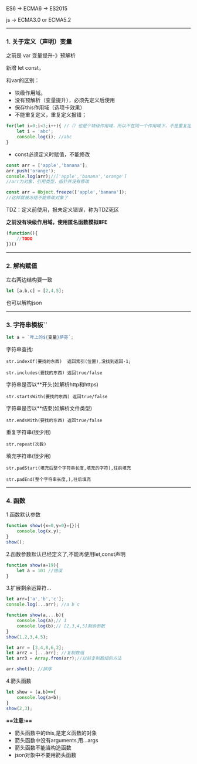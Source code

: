 ES6 -> ECMA6 -> ES2015

js -> ECMA3.0 or ECMA5.2

-------
### 1. 关于定义（声明）变量

之前是  var
变量提升-》预解析

新增 let const，

和var的区别：
* 块级作用域。
* 没有预解析（变量提升），必须先定义后使用
* 保存this作用域（选项卡效果）
* 不能重复定义，重复定义报错；
```JavaScript
for(let i=0;i<3;i++){ //（）也是个块级作用域，所以不在同一个作用域下，不是重复定义
    let i = 'abc';
    console.log(i); //abc
}
```
* const必须定义时赋值，不能修改
```JavaScript
const arr = ['apple','banana'];
arr.push('orange');
console.log(arr);//['apple','banana','orange']
//arr为对象，引用类型，指针并没有修改

const arr = Object.freeze(['apple','banana']);
//这样就被冻结不能修改对象了
```

TDZ：定义前使用，报未定义错误，称为TDZ死区

**之前没有块级作用域，使用匿名函数模拟IIFE**
```JavaScript
(function(){
    //TODO
})()
```

-------
### 2. 解构赋值
左右两边结构要一致
```JavaScript
let [a,b,c] = [2,4,5];
```
也可以解构json

-------
### 3. 字符串模板``
```JavaScript
let a = `咋上的${变量}萨芬`;
```

字符串查找:

    str.indexOf(要找的东西)  返回索引(位置),没找到返回-1;

    str.includes(要找的东西) 返回true/false

字符串是否以**开头(如解析http和https)

    str.startsWith(要找的东西) 返回true/false

字符串是否以**结束(如解析文件类型)

    str.endsWith(要找的东西) 返回true/false

重复字符串(很少用)

    str.repeat(次数)

填充字符串(很少用)

    str.padStart(填充后整个字符串长度,填充的字符),往前填充

    str.padEnd(整个字符串长度,),往后填充

-------
### 4. 函数

1.函数默认参数
```JavaScript
function show({x=0,y=0}={}){
    console.log(x,y);
}
show();
```

2.函数参数默认已经定义了,不能再使用let,const声明
```JavaScript
function show(a=19){
    let a = 101 //错误
}
```

3.扩展剩余运算符...
```JavaScript
let arr=['a','b','c'];
console.log(...arr); //a b c

function show(a,...b){
    console.log(a);// 1
    console.log(b);// [2,3,4,5]剩余参数
}
show(1,2,3,4,5);
```

```JavaScript
let arr = [3,4,8,6,2];
let arr2 = [...arr]; //复制数组
let arr3 = Array.from(arr);//以前复制数组的方法

arr.shot(); //排序
```

4.箭头函数
```JavaScript
let show = (a,b)=>{
    console.log(a+b);
}
show(2,3);
```
**==注意:==**
* 箭头函数中的this,是定义函数的对象
* 箭头函数中没有arguments,用...args
* 箭头函数不能当构造函数
* json对象中不要用箭头函数